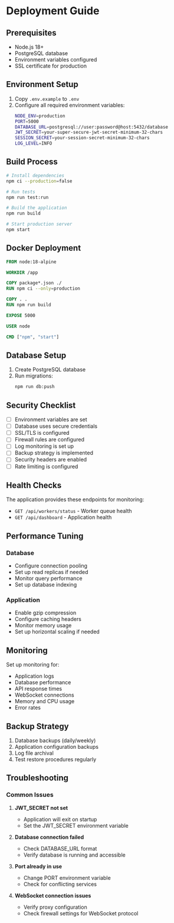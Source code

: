 # Deployment Guide

## Prerequisites

- Node.js 18+
- PostgreSQL database
- Environment variables configured
- SSL certificate for production

## Environment Setup

1. Copy `.env.example` to `.env`
2. Configure all required environment variables:
   ```bash
   NODE_ENV=production
   PORT=5000
   DATABASE_URL=postgresql://user:password@host:5432/database
   JWT_SECRET=your-super-secure-jwt-secret-minimum-32-chars
   SESSION_SECRET=your-session-secret-minimum-32-chars
   LOG_LEVEL=INFO
   ```

## Build Process

```bash
# Install dependencies
npm ci --production=false

# Run tests
npm run test:run

# Build the application
npm run build

# Start production server
npm start
```

## Docker Deployment

```dockerfile
FROM node:18-alpine

WORKDIR /app

COPY package*.json ./
RUN npm ci --only=production

COPY . .
RUN npm run build

EXPOSE 5000

USER node

CMD ["npm", "start"]
```

## Database Setup

1. Create PostgreSQL database
2. Run migrations:
   ```bash
   npm run db:push
   ```

## Security Checklist

- [ ] Environment variables are set
- [ ] Database uses secure credentials
- [ ] SSL/TLS is configured
- [ ] Firewall rules are configured
- [ ] Log monitoring is set up
- [ ] Backup strategy is implemented
- [ ] Security headers are enabled
- [ ] Rate limiting is configured

## Health Checks

The application provides these endpoints for monitoring:

- `GET /api/workers/status` - Worker queue health
- `GET /api/dashboard` - Application health

## Performance Tuning

### Database

- Configure connection pooling
- Set up read replicas if needed
- Monitor query performance
- Set up database indexing

### Application

- Enable gzip compression
- Configure caching headers
- Monitor memory usage
- Set up horizontal scaling if needed

## Monitoring

Set up monitoring for:

- Application logs
- Database performance
- API response times
- WebSocket connections
- Memory and CPU usage
- Error rates

## Backup Strategy

1. Database backups (daily/weekly)
2. Application configuration backups
3. Log file archival
4. Test restore procedures regularly

## Troubleshooting

### Common Issues

1. **JWT_SECRET not set**
   - Application will exit on startup
   - Set the JWT_SECRET environment variable

2. **Database connection failed**
   - Check DATABASE_URL format
   - Verify database is running and accessible

3. **Port already in use**
   - Change PORT environment variable
   - Check for conflicting services

4. **WebSocket connection issues**
   - Verify proxy configuration
   - Check firewall settings for WebSocket protocol
